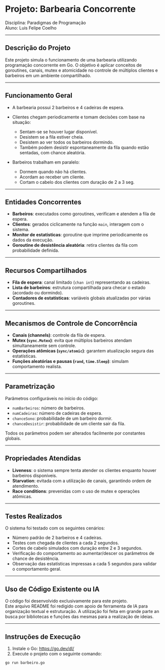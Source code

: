# Projeto: Barbearia Concorrente

Disciplina: Paradigmas de Programação  
Aluno: Luis Felipe Coelho

---

## Descrição do Projeto

Este projeto simula o funcionamento de uma barbearia utilizando programação concorrente em Go. O objetivo é aplicar conceitos de goroutines, canais, mutex e atomicidade no controle de múltiplos clientes e barbeiros em um ambiente compartilhado.

---

## Funcionamento Geral

- A barbearia possui 2 barbeiros e 4 cadeiras de espera.
- Clientes chegam periodicamente e tomam decisões com base na situação:
  - Sentam-se se houver lugar disponível.
  - Desistem se a fila estiver cheia.
  - Desistem ao ver todos os barbeiros dormindo.
  - Também podem desistir espontaneamente da fila quando estão sentadas, com chance aleatória.

- Barbeiros trabalham em paralelo:
  - Dormem quando não há clientes.
  - Acordam ao receber um cliente.
  - Cortam o cabelo dos clientes com duração de 2 a 3 seg.

---

## Entidades Concorrentes

- **Barbeiros**: executados como goroutines, verificam e atendem a fila de espera.
- **Clientes**: gerados ciclicamente na função `main`, interagem com o sistema.
- **Monitor de estatísticas**: goroutine que imprime periodicamente os dados da execução.
- **Goroutine de desistência aleatória**: retira clientes da fila com probabilidade definida.

---

## Recursos Compartilhados

- **Fila de espera**: canal limitado (`chan int`) representando as cadeiras.
- **Lista de barbeiros**: estrutura compartilhada para checar o estado (acordado ou dormindo).
- **Contadores de estatísticas**: variáveis globais atualizadas por várias goroutines.

---

## Mecanismos de Controle de Concorrência

- **Canais (channels)**: controle da fila de espera.
- **Mutex (`sync.Mutex`)**: evita que múltiplos barbeiros atendam simultaneamente sem controle.
- **Operações atômicas (`sync/atomic`)**: garantem atualização segura das estatísticas.
- **Funções aleatórias e pausas (`rand`, `time.Sleep`)**: simulam comportamento realista.

---

## Parametrização

Parâmetros configuráveis no início do código:

- `numBarbeiros`: número de barbeiros.
- `numCadeiras`: número de cadeiras de espera.
- `chanceSono`: probabilidade de um barbeiro dormir.
- `chanceDesistir`: probabilidade de um cliente sair da fila.

Todos os parâmetros podem ser alterados facilmente por constantes globais.

---

## Propriedades Atendidas

- **Liveness**: o sistema sempre tenta atender os clientes enquanto houver barbeiros disponíveis.
- **Starvation**: evitada com a utilização de canais, garantindo ordem de atendimento.
- **Race conditions**: prevenidas com o uso de mutex e operações atômicas.

---

## Testes Realizados

O sistema foi testado com os seguintes cenários:

- Número padrão de 2 barbeiros e 4 cadeiras.
- Testes com chegada de clientes a cada 2 segundos.
- Cortes de cabelo simulados com duração entre 2 e 3 segundos.
- Verificação do comportamento ao aumentar/descer os parâmetros de chance de desistência.
- Observação das estatísticas impressas a cada 5 segundos para validar o comportamento geral.

---

## Uso de Código Existente ou IA

O código foi desenvolvido exclusivamente para este projeto.  
Este arquivo README foi redigido com apoio de ferramenta de IA para organização textual e estruturação.
A utilização foi feita em grande parte an busca por bibliotecas e funções das mesmas para a realização de ideias.

---

## Instruções de Execução

1. Instale o Go: https://go.dev/dl/
2. Execute o projeto com o seguinte comando:

```bash
go run barbeiro.go
